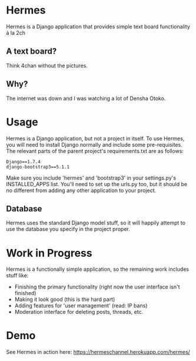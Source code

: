 # Hermes
Hermes is a Django application that provides simple text board functionality à la 2ch

## A text board?
Think 4chan without the pictures.

## Why?
The internet was down and I was watching a lot of Densha Otoko.

# Usage
Hermes is a Django application, but not a project in itself. To use Hermes, you will need to install Django normally
and include some pre-requisites. The relevant parts of the parent project's requirements.txt are as follows:

    Django==1.7.4
    django-bootstrap3==5.1.1

Make sure you include 'hermes' and 'bootstrap3' in your settings.py's INSTALLED_APPS list. You'll need to set up the urls.py
too, but it should be no different from adding any other application to your project.

## Database
Hermes uses the standard Django model stuff, so it will happily attempt to use the database you specify in the project proper.

# Work in Progress
Hermes is a functionally simple application, so the remaining work includes stuff like:
* Finishing the primary functionality (right now the user interface isn't finished)
* Making it look good (this is the hard part)
* Adding features for 'user management' (read: IP bans)
* Moderation interface for deleting posts, threads, etc.

# Demo
See Hermes in action here:
https://hermeschannel.herokuapp.com/hermes/
